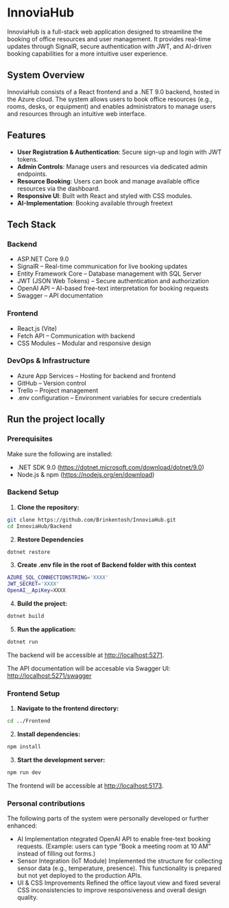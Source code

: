 # InnoviaHub

InnoviaHub is a full-stack web application designed to streamline the booking of office resources and user management.
It provides real-time updates through SignalR, secure authentication with JWT, and AI-driven booking capabilities for a more intuitive user experience.

## System Overview

InnoviaHub consists of a React frontend and a .NET 9.0 backend, hosted in the Azure cloud.
The system allows users to book office resources (e.g., rooms, desks, or equipment) and enables administrators to manage users and resources through an intuitive web interface.

## Features

- **User Registration & Authentication**: Secure sign-up and login with JWT tokens.
- **Admin Controls**: Manage users and resources via dedicated admin endpoints.
- **Resource Booking**: Users can book and manage available office resources via the dashboard.
- **Responsive UI**: Built with React and styled with CSS modules.
- **AI-Implementation**: Booking available through freetext 

## Tech Stack

### Backend

- ASP.NET Core 9.0
- SignalR – Real-time communication for live booking updates
- Entity Framework Core – Database management with SQL Server
- JWT (JSON Web Tokens) – Secure authentication and authorization
- OpenAI API – AI-based free-text interpretation for booking requests
- Swagger – API documentation

### Frontend

- React.js (Vite)
- Fetch API – Communication with backend
- CSS Modules – Modular and responsive design


### DevOps & Infrastructure

- Azure App Services – Hosting for backend and frontend
- GitHub – Version control
- Trello – Project management
- .env configuration – Environment variables for secure credentials

## Run the project locally

### Prerequisites

Make sure the following are installed:
- .NET SDK 9.0 (https://dotnet.microsoft.com/download/dotnet/9.0)
- Node.js & npm (https://nodejs.org/en/download)

### Backend Setup

1. **Clone the repository:**

```bash
git clone https://github.com/Brinkentosh/InnoviaHub.git
cd InnoviaHub/Backend 
```

2. **Restore Dependencies**

```bash
dotnet restore
```

3. **Create .env file in the root of Backend folder with this context**
```bash
AZURE_SQL_CONNECTIONSTRING='XXXX'
JWT_SECRET='XXXX'
OpenAI__ApiKey=XXXX
```

4. **Build the project:**

```bash
dotnet build
```

5. **Run the application:**

```bash
dotnet run
```

The backend will be accessible at <http://localhost:5271>.

The API documentation will be accesable via Swagger UI: <http://localhost:5271/swagger>

### Frontend Setup

1. **Navigate to the frontend directory:**

```bash
cd ../Frontend
```

2. **Install dependencies:**

```bash
npm install
```

3. **Start the development server:**

```bash
npm run dev
```

The frontend will be accessible at <http://localhost:5173>.

### Personal contributions
The following parts of the system were personally developed or further enhanced:
-   AI Implementation
    ntegrated OpenAI API to enable free-text booking requests.
    (Example: users can type “Book a meeting room at 10 AM” instead of filling out forms.)
-   Sensor Integration (IoT Module)
    Implemented the structure for collecting sensor data (e.g., temperature, presence).
    This functionality is prepared but not yet deployed to the production APIs.
-   UI & CSS Improvements
    Refined the office layout view and fixed several CSS inconsistencies to improve responsiveness and overall design quality.
